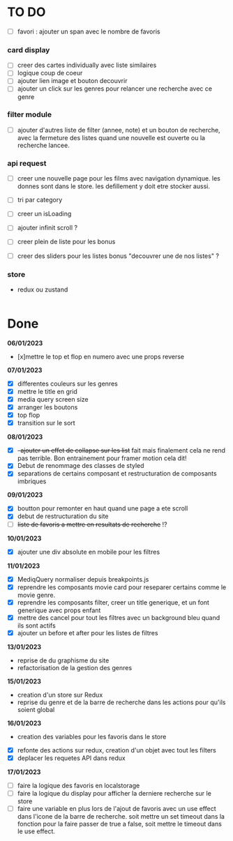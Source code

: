 # TO DO

- [ ] favori : ajouter un span avec le nombre de favoris

### card display

- [ ] creer des cartes individually avec liste similaires
- [ ] logique coup de coeur
- [ ] ajouter lien image et bouton decouvrir
- [ ] ajouter un click sur les genres pour relancer une recherche avec ce genre

### filter module

- [ ] ajouter d'autres liste de filter (annee, note) et un bouton de recherche, avec la fermeture des listes quand une nouvelle est ouverte ou la recherche lancee.

### api request

- [ ] creer une nouvelle page pour les films avec navigation dynamique. les donnes sont dans le store. les defillement y doit etre stocker aussi.
- [ ] tri par category

- [ ] creer un isLoading
- [ ] ajouter infinit scroll ?
- [ ] creer plein de liste pour les bonus
- [ ] creer des sliders pour les listes bonus "decouvrer une de nos listes" ?

### store

- redux ou zustand

```

```

# Done

**06/01/2023**

- [x]mettre le top et flop en numero avec une props reverse

**07/01/2023**

- [x] differentes couleurs sur les genres
- [x] mettre le title en grid
- [x] media query screen size
- [x] arranger les boutons
- [x] top flop
- [x] transition sur le sort

**08/01/2023**

- [x] ~~-ajouter un effet de collapse sur les list~~ fait mais finalement cela ne rend pas terrible. Bon entrainement pour framer motion cela dit!
- [x] Debut de renommage des classes de styled
- [x] separations de certains composant et restructuration de composants imbriques

**09/01/2023**

- [x] boutton pour remonter en haut quand une page a ete scroll
- [x] debut de restructuration du site
- [ ] ~~liste de favoris a mettre en resultats de recherche~~ !?

**10/01/2023**

- [x] ajouter une div absolute en mobile pour les filtres

**11/01/2023**

- [x] MediqQuery normaliser depuis breakpoints.js
- [x] reprendre les composants movie card pour reseparer certains comme le movie genre.
- [x] reprendre les composants filter, creer un title generique, et un font generique avec props enfant
- [x] mettre des cancel pour tout les filtres avec un background bleu quand ils sont actifs
- [x] ajouter un before et after pour les listes de filtres

**13/01/2023**

- reprise de du graphisme du site
- refactorisation de la gestion des genres

**15/01/2023**

- creation d'un store sur Redux
- reprise du genre et de la barre de recherche dans les actions pour qu'ils soient global

**16/01/2023**

- creation des variables pour les favoris dans le store
- [x] refonte des actions sur redux, creation d'un objet avec tout les filters
- [x] deplacer les requetes API dans redux

**17/01/2023**

- [ ] faire la logique des favoris en localstorage
- [ ] faire la logique du display pour afficher la derniere recherche sur le store
- [ ] faire une variable en plus lors de l'ajout de favoris avec un use effect dans l'icone de la barre de recherche. soit mettre un set timeout dans la fonction pour la faire passer de true a false, soit mettre le timeout dans le use effect.
